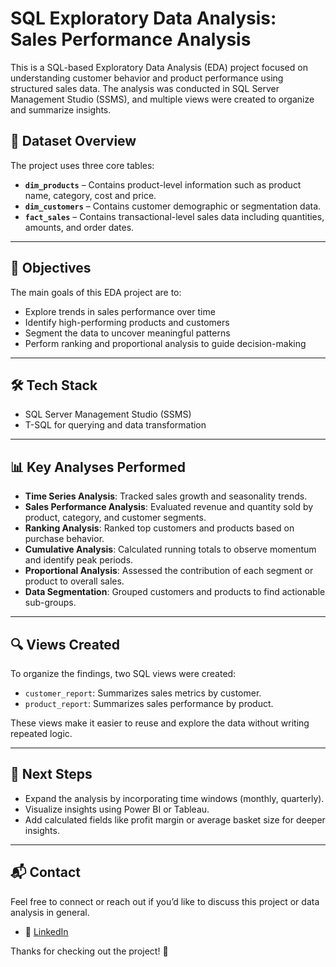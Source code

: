 # SQL Exploratory Data Analysis: Sales Performance Analysis

This is a SQL-based Exploratory Data Analysis (EDA) project focused on understanding customer behavior and product performance using structured sales data. The analysis was conducted in SQL Server Management Studio (SSMS), and multiple views were created to organize and summarize insights.

## 📁 Dataset Overview

The project uses three core tables:

- **`dim_products`** – Contains product-level information such as product name, category, cost and price.
- **`dim_customers`** – Contains customer demographic or segmentation data.
- **`fact_sales`** – Contains transactional-level sales data including quantities, amounts, and order dates.

---

## 🎯 Objectives

The main goals of this EDA project are to:

- Explore trends in sales performance over time
- Identify high-performing products and customers
- Segment the data to uncover meaningful patterns
- Perform ranking and proportional analysis to guide decision-making

---

## 🛠️ Tech Stack

- SQL Server Management Studio (SSMS)
- T-SQL for querying and data transformation

---

## 📊 Key Analyses Performed

- **Time Series Analysis**: Tracked sales growth and seasonality trends.
- **Sales Performance Analysis**: Evaluated revenue and quantity sold by product, category, and customer segments.
- **Ranking Analysis**: Ranked top customers and products based on purchase behavior.
- **Cumulative Analysis**: Calculated running totals to observe momentum and identify peak periods.
- **Proportional Analysis**: Assessed the contribution of each segment or product to overall sales.
- **Data Segmentation**: Grouped customers and products to find actionable sub-groups.

---

## 🔍 Views Created

To organize the findings, two SQL views were created:

- `customer_report`: Summarizes sales metrics by customer.
- `product_report`: Summarizes sales performance by product.

These views make it easier to reuse and explore the data without writing repeated logic.

---

## 📌 Next Steps

- Expand the analysis by incorporating time windows (monthly, quarterly).
- Visualize insights using Power BI or Tableau.
- Add calculated fields like profit margin or average basket size for deeper insights.

---

## 📬 Contact

Feel free to connect or reach out if you’d like to discuss this project or data analysis in general.

- 💼 [LinkedIn](https://www.linkedin.com/in/your-profile)  

Thanks for checking out the project! 🙂
